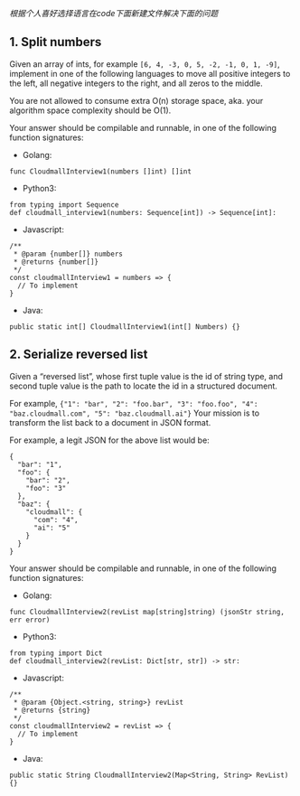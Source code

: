_根据个人喜好选择语言在code下面新建文件解决下面的问题_

## 1. Split numbers 
Given an array of ints, for example `[6, 4, -3, 0, 5, -2, -1, 0, 1, -9]`, implement in one of the following languages
to move all positive integers to the left, all negative integers to the right, and all zeros to the middle.

You are not allowed to consume extra O(n) storage space, aka. your algorithm space complexity should be O(1).

Your answer should be compilable and runnable, in one of the following function signatures:

* Golang:
```
func CloudmallInterview1(numbers []int) []int
```
* Python3:
```
from typing import Sequence
def cloudmall_interview1(numbers: Sequence[int]) -> Sequence[int]:
```
* Javascript:
```
/**
 * @param {number[]} numbers
 * @returns {number[]}
 */
const cloudmallInterview1 = numbers => {
  // To implement
}
```
* Java:
```
public static int[] CloudmallInterview1(int[] Numbers) {}
```
## 2. Serialize reversed list

Given a “reversed list”, whose first tuple value is the id of string type, and second tuple value is the path to locate the id in a structured document. 

For example, `{"1": "bar", "2": "foo.bar", "3": "foo.foo", "4": "baz.cloudmall.com", "5": "baz.cloudmall.ai"}`
Your mission is to transform the list back to a document in JSON format.

For example, a legit JSON for the above list would be:
```
{
  "bar": "1",
  "foo": {
    "bar": "2",
    "foo": "3"
  },
  "baz": {
    "cloudmall": {
      "com": "4",
      "ai": "5"
    }
  }
}
```
Your answer should be compilable and runnable, in one of the following function signatures:

* Golang:
```
func CloudmallInterview2(revList map[string]string) (jsonStr string, err error)
```
* Python3:
```
from typing import Dict
def cloudmall_interview2(revList: Dict[str, str]) -> str:
```
* Javascript:
```
/**
 * @param {Object.<string, string>} revList
 * @returns {string}
 */
const cloudmallInterview2 = revList => {
  // To implement
}
```
* Java:
```
public static String CloudmallInterview2(Map<String, String> RevList) {}
```
